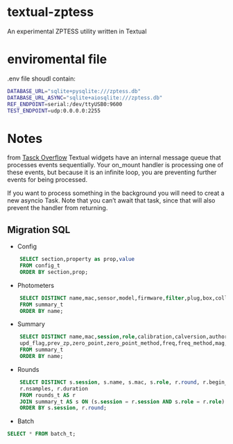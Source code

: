 # textual-zptess
An experimental ZPTESS utility written in Textual

# enviromental file
.env file shoudl contain:

```bash
DATABASE_URL="sqlite+pysqlite:///zptess.db"
DATABASE_URL_ASYNC="sqlite+aiosqlite:///zptess.db"
REF_ENDPOINT=serial:/dev/ttyUSB0:9600
TEST_ENDPOINT=udp:0.0.0.0:2255
```

# Notes

from [Tasck Overflow](https://stackoverflow.com/questions/71631247/textual-python-tui-enabling-long-running-external-asyncio-functionality)
Textual widgets have an internal message queue that processes events sequentially. Your on_mount handler is processing one of these events, but because it is an infinite loop, you are preventing further events for being processed.

If you want to process something in the background you will need to creat a new asyncio Task. Note that you can’t await that task, since that will also prevent the handler from returning.

## Migration SQL
- Config
```SQL
	SELECT section,property as prop,value
	FROM config_t
	ORDER BY section,prop;
```
- Photometers

```SQL
	SELECT DISTINCT name,mac,sensor,model,firmware,filter,plug,box,collector
	FROM summary_t
	ORDER BY name;
```

- Summary

```SQL
	SELECT DISTINCT name,mac,session,role,calibration,calversion,author,nrounds,offset as zp_offset,
	upd_flag,prev_zp,zero_point,zero_point_method,freq,freq_method,mag,comment
	FROM summary_t
	ORDER BY name;
```

- Rounds
```SQL
	SELECT DISTINCT s.session, s.name, s.mac, s.role, r.round, r.begin_tstamp, r.end_tstamp,r.central, r.freq, r.stddev, r.mag, r.zp_fict, r.zero_point, 
	r.nsamples, r.duration
	FROM rounds_t AS r
	JOIN summary_t AS s ON (s.session = r.session AND s.role = r.role)
	ORDER BY s.session, r.round;
```
- Batch
```SQL
SELECT * FROM batch_t;
```